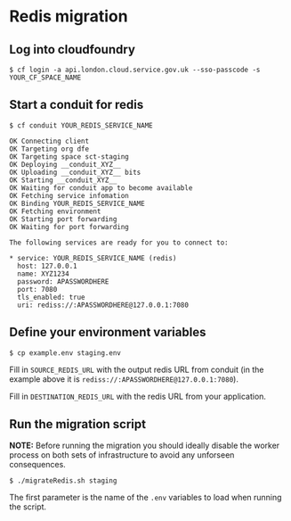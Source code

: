 # Redis migration

## Log into cloudfoundry

```
$ cf login -a api.london.cloud.service.gov.uk --sso-passcode -s YOUR_CF_SPACE_NAME
```

## Start a conduit for redis

```
$ cf conduit YOUR_REDIS_SERVICE_NAME

OK Connecting client
OK Targeting org dfe
OK Targeting space sct-staging
OK Deploying __conduit_XYZ__
OK Uploading __conduit_XYZ__ bits
OK Starting __conduit_XYZ__
OK Waiting for conduit app to become available
OK Fetching service infomation
OK Binding YOUR_REDIS_SERVICE_NAME
OK Fetching environment
OK Starting port forwarding
OK Waiting for port forwarding

The following services are ready for you to connect to:

* service: YOUR_REDIS_SERVICE_NAME (redis)
  host: 127.0.0.1
  name: XYZ1234
  password: APASSWORDHERE
  port: 7080
  tls_enabled: true
  uri: rediss://:APASSWORDHERE@127.0.0.1:7080
```

## Define your environment variables

```
$ cp example.env staging.env
```

Fill in `SOURCE_REDIS_URL` with the output redis URL from conduit (in the example above it is `rediss://:APASSWORDHERE@127.0.0.1:7080`).

Fill in `DESTINATION_REDIS_URL` with the redis URL from your application.

## Run the migration script

**NOTE:** Before running the migration you should ideally disable the worker process on both sets of infrastructure to avoid any unforseen consequences.

```
$ ./migrateRedis.sh staging
```

The first parameter is the name of the `.env` variables to load when running the script.
